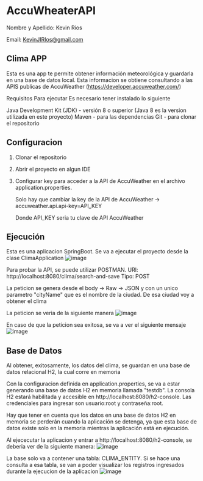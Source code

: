 # AccuWheaterAPI

Nombre y Apellido: Kevin Rios

Email: KevinJIRIos@gmail.com



## Clima APP


Esta es una app te permite obtener información meteorológica y guardarla en una base de datos local. Esta informacion se obtiene consultando a las APIS publicas de AccuWeather (https://developer.accuweather.com/)


Requisitos Para ejecutar 
Es necesario tener instalado lo siguiente

Java Development Kit (JDK) - versión 8 o superior (Java 8 es la version utilizada en este proyecto)
Maven - para las dependencias
Git - para clonar el repositorio





## Configuracion
1) Clonar el repositorio 

2) Abrir el proyecto en algun IDE

3) Configurar key para acceder a la API de AccuWeather en el archivo application.properties.
   
   Solo hay que cambiar la key de la API de AccuWeather -> accuweather.api.api-key=API_KEY
   
   Donde API_KEY seria tu clave de API AccuWeather




## Ejecución
Esta es una aplicacion SpringBoot. Se va a ejecutar el proyecto desde la clase  ClimaApplication
![image](https://github.com/KevinRios/AccuWheaterAPI/assets/16569777/30b3b34a-86cd-4f16-bda3-878fdc90119e)



Para probar la API, se puede utilizar POSTMAN. 
URl: http://localhost:8080/clima/search-and-save
Tipo: POST

La peticion se genera desde el body -> Raw -> JSON y con un unico parametro "cityName" que es el nombre de la ciudad. De esa ciudad voy a obtener el clima


La peticion se veria de la siguiente manera
![image](https://github.com/KevinRios/AccuWheaterAPI/assets/16569777/f95570c5-3047-4797-b680-75ccbcbccf0b)


En caso de que la peticion sea exitosa, se va a ver el siguiente mensaje
![image](https://github.com/KevinRios/AccuWheaterAPI/assets/16569777/1e56b6cd-c996-49d2-b54e-24286c2d0f67)




## Base de Datos
Al obtener, exitosamente, los datos del clima, se guardan en una base de datos relacional H2, la cual corre en memoria

Con la configuracion definida en application.properties, se va a estar generando una base de datos H2 en memoria llamada "testdb".
 La consola H2 estará habilitada y accesible en http://localhost:8080/h2-console.
 Las credenciales para ingresar son usuario:root y contraseña:root.

Hay que tener en cuenta que los datos en una base de datos H2 en memoria se perderán cuando la aplicación se detenga, ya que esta base de datos existe solo en la memoria mientras la aplicación está en ejecución.

Al ejececutar la aplicacion y entrar a http://localhost:8080/h2-console, se deberia ver de la siguiente manera:
![image](https://github.com/KevinRios/AccuWheaterAPI/assets/16569777/440bd2b0-2ecf-46d9-a35a-9c10114058d5)




La base solo va a contener una tabla: CLIMA_ENTITY. Si se hace una consulta a esa tabla, se van a poder visualizar los registros ingresados durante la ejecucion de la aplicacion
![image](https://github.com/KevinRios/AccuWheaterAPI/assets/16569777/1cb68bcf-2468-4275-bbb2-30f38ae3b38a)



